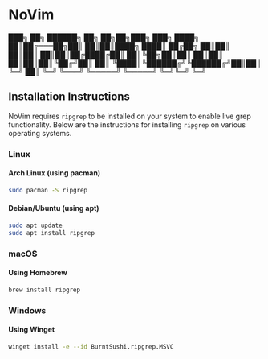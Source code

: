 # NoVim
███╗   ██╗ ██████╗ ██╗   ██╗██╗███╗   ███╗
████╗  ██║██╔═══██╗██║   ██║██║████╗ ████║
██╔██╗ ██║██║   ██║██║   ██║██║██╔████╔██║
██║╚██╗██║██║   ██║██║   ██║██║██║╚██╔╝██║
██║ ╚████║╚██████╔╝╚██████╔╝██║██║ ╚═╝ ██║
╚═╝  ╚═══╝ ╚═════╝  ╚═════╝ ╚═╝╚═╝     ╚═╝

## Installation Instructions

NoVim requires `ripgrep` to be installed on your system to enable live grep functionality. Below are the instructions for installing `ripgrep` on various operating systems.

### Linux

#### Arch Linux (using pacman)
```bash
sudo pacman -S ripgrep
```

#### Debian/Ubuntu (using apt)
```bash
sudo apt update
sudo apt install ripgrep
```

### macOS

#### Using Homebrew
```bash
brew install ripgrep
```

### Windows

#### Using Winget
```bash
winget install -e --id BurntSushi.ripgrep.MSVC
```
